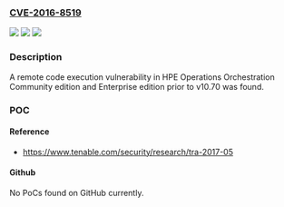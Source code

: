 ### [CVE-2016-8519](https://cve.mitre.org/cgi-bin/cvename.cgi?name=CVE-2016-8519)
![](https://img.shields.io/static/v1?label=Product&message=Operations%20Orchestration&color=blue)
![](https://img.shields.io/static/v1?label=Version&message=n%2Fa&color=blue)
![](https://img.shields.io/static/v1?label=Vulnerability&message=Remote%20Code%20Execution&color=brighgreen)

### Description

A remote code execution vulnerability in HPE Operations Orchestration Community edition and Enterprise edition prior to v10.70 was found.

### POC

#### Reference
- https://www.tenable.com/security/research/tra-2017-05

#### Github
No PoCs found on GitHub currently.

